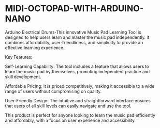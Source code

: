 # MIDI-OCTOPAD-WITH-ARDUINO-NANO
Arduino Electrical Drums-This innovative Music Pad Learning Tool is designed to help users learn and master the music pad independently. 
It combines affordability, user-friendliness, and simplicity to provide an effective learning experience.

Key Features:

Self-Learning Capability: The tool includes a feature that allows users to learn the music pad by themselves, promoting independent practice and skill development.

Affordable Pricing: It is priced competitively, making it accessible to a wide range of users without compromising on quality.

User-Friendly Design: The intuitive and straightforward interface ensures that users of all skill levels can easily navigate and use the tool.

This product is perfect for anyone looking to learn the music pad efficiently and affordably, with a focus on user experience and accessibility.
